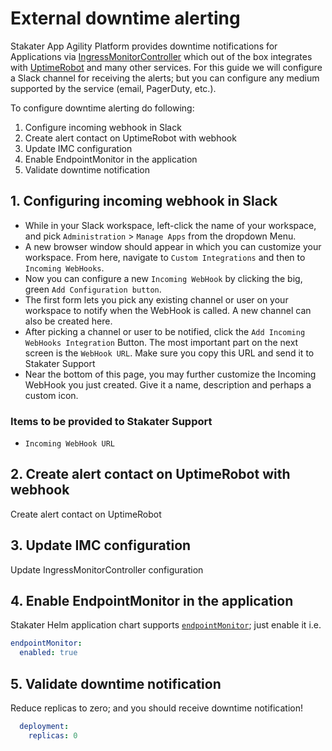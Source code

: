 # External downtime alerting

Stakater App Agility Platform provides downtime notifications for Applications via [IngressMonitorController](https://github.com/stakater/IngressMonitorController) which out of the box integrates with [UptimeRobot](https://uptimerobot.com) and many other services. For this guide we will configure a Slack channel for receiving the alerts; but you can configure any medium supported by the service (email, PagerDuty, etc.).

To configure downtime alerting do following:

1. Configure incoming webhook in Slack
1. Create alert contact on UptimeRobot with webhook
1. Update IMC configuration
1. Enable EndpointMonitor in the application
1. Validate downtime notification

## 1. Configuring incoming webhook in Slack

- While in your Slack workspace, left-click the name of your workspace, and pick `Administration` > `Manage Apps` from the dropdown Menu.
- A new browser window should appear in which you can customize your workspace. From here, navigate to `Custom Integrations` and then to `Incoming WebHooks`.
- Now you can configure a new `Incoming WebHook` by clicking the big, green `Add Configuration button`.
- The first form lets you pick any existing channel or user on your workspace to notify when the WebHook is called. A new channel can also be created here.
- After picking a channel or user to be notified, click the `Add Incoming WebHooks Integration` Button. The most important part on the next screen is the `WebHook URL`. Make sure you copy this URL and send it to Stakater Support
- Near the bottom of this page, you may further customize the Incoming WebHook you just created. Give it a name, description and perhaps a custom icon.

### Items to be provided to Stakater Support

- `Incoming WebHook URL`

## 2. Create alert contact on UptimeRobot with webhook

Create alert contact on UptimeRobot

## 3. Update IMC configuration

Update IngressMonitorController configuration

## 4. Enable EndpointMonitor in the application

Stakater Helm application chart supports [`endpointMonitor`](https://github.com/stakater-charts/application/blob/master/application/values.yaml#L465-L475); just enable it i.e.

```yaml
endpointMonitor:
  enabled: true
```

## 5. Validate downtime notification

Reduce replicas to zero; and you should receive downtime notification!

```yaml
  deployment:
    replicas: 0
```
